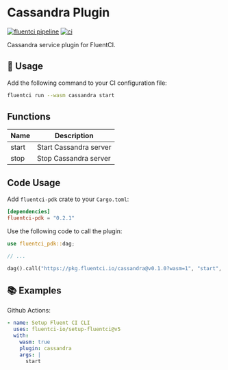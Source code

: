 # Cassandra Plugin

[![fluentci pipeline](https://shield.fluentci.io/x/cassandra)](https://pkg.fluentci.io/cassandra)
[![ci](https://github.com/fluentci-io/services/actions/workflows/cassandra.yml/badge.svg)](https://github.com/fluentci-io/services/actions/workflows/cassandra.yml)

Cassandra service plugin for FluentCI.

## 🚀 Usage

Add the following command to your CI configuration file:

```bash
fluentci run --wasm cassandra start
```

## Functions

| Name   | Description                                 |
| ------ | --------------------------------------------|
| start  | Start Cassandra server                       |
| stop   | Stop Cassandra server                        |

## Code Usage

Add `fluentci-pdk` crate to your `Cargo.toml`:

```toml
[dependencies]
fluentci-pdk = "0.2.1"
```

Use the following code to call the plugin:

```rust
use fluentci_pdk::dag;

// ...

dag().call("https://pkg.fluentci.io/cassandra@v0.1.0?wasm=1", "start", vec![])?;
```

## 📚 Examples

Github Actions:

```yaml
- name: Setup Fluent CI CLI
  uses: fluentci-io/setup-fluentci@v5
  with:
    wasm: true
    plugin: cassandra
    args: |
      start
```
